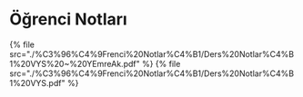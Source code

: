 # Öğrenci Notları

<!--Index-->

{% file src="./%C3%96%C4%9Frenci%20Notlar%C4%B1/Ders%20Notlar%C4%B1%20VYS%20~%20YEmreAk.pdf" %}
{% file src="./%C3%96%C4%9Frenci%20Notlar%C4%B1/Ders%20Notlar%C4%B1%20VYS.pdf" %}

<!--Index-->
